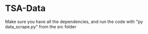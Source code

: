 # TSA-Data
Make sure you have all the dependencies, and run the code with "py data_scrape.py" from the src folder 
